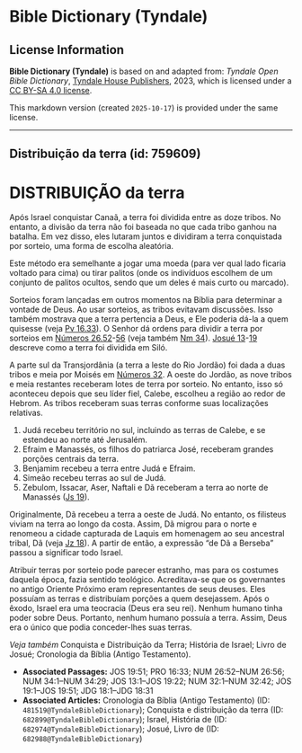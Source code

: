 # Bible Dictionary (Tyndale)

## License Information

**Bible Dictionary (Tyndale)** is based on and adapted from: _Tyndale Open Bible Dictionary_, [Tyndale House Publishers](https://tyndaleopenresources.com/), 2023, which is licensed under a [CC BY-SA 4.0 license](https://creativecommons.org/licenses/by-sa/4.0/legalcode.en).

This markdown version (created `2025-10-17`) is provided under the same license.



--------------------------------

## Distribuição da terra (id: 759609)

DISTRIBUIÇÃO da terra
=====================

Após Israel conquistar Canaã, a terra foi dividida entre as doze tribos. No entanto, a divisão da terra não foi baseada no que cada tribo ganhou na batalha. Em vez disso, eles lutaram juntos e dividiram a terra conquistada por sorteio, uma forma de escolha aleatória.

Este método era semelhante a jogar uma moeda (para ver qual lado ficaria voltado para cima) ou tirar palitos (onde os indivíduos escolhem de um conjunto de palitos ocultos, sendo que um deles é mais curto ou marcado).

Sorteios foram lançadas em outros momentos na Bíblia para determinar a vontade de Deus. Ao usar sorteios, as tribos evitavam discussões. Isso também mostrava que a terra pertencia a Deus, e Ele poderia dá\-la a quem quisesse (veja [Pv 16\.33](https://ref.ly/Prov16:33)). O Senhor dá ordens para dividir a terra por sorteios em [Números 26\.52](https://ref.ly/Num26:52-Num26:56)\-[56](https://ref.ly/Num26:52-Num26:56) (veja também [Nm 34](https://ref.ly/Num34:1-Num34:29)). [Josué 13](https://ref.ly/Josh13:1-Josh19:22)\-[19](https://ref.ly/Josh13:1-Josh19:22) descreve como a terra foi dividida em Siló.

A parte sul da Transjordânia (a terra a leste do Rio Jordão) foi dada a duas tribos e meia por Moisés em [Números 32](https://ref.ly/Num32:1-Num32:42). A oeste do Jordão, as nove tribos e meia restantes receberam lotes de terra por sorteio. No entanto, isso só aconteceu depois que seu líder fiel, Calebe, escolheu a região ao redor de Hebrom. As tribos receberam suas terras conforme suas localizações relativas.

1. Judá recebeu território no sul, incluindo as terras de Calebe, e se estendeu ao norte até Jerusalém.
2. Efraim e Manassés, os filhos do patriarca José, receberam grandes porções centrais da terra.
3. Benjamim recebeu a terra entre Judá e Efraim.
4. Simeão recebeu terras ao sul de Judá.
5. Zebulom, Issacar, Aser, Naftali e Dã receberam a terra ao norte de Manassés ([Js 19](https://ref.ly/Josh19:1-Josh19:51)).

Originalmente, Dã recebeu a terra a oeste de Judá. No entanto, os filisteus viviam na terra ao longo da costa. Assim, Dã migrou para o norte e renomeou a cidade capturada de Laquis em homenagem ao seu ancestral tribal, Dã (veja [Jz 18](https://ref.ly/Judg18:1-Judg18:31)). A partir de então, a expressão “de Dã a Berseba” passou a significar todo Israel.

Atribuir terras por sorteio pode parecer estranho, mas para os costumes daquela época, fazia sentido teológico. Acreditava\-se que os governantes no antigo Oriente Próximo eram representantes de seus deuses. Eles possuíam as terras e distribuíam porções a quem desejassem. Após o êxodo, Israel era uma teocracia (Deus era seu rei). Nenhum humano tinha poder sobre Deus. Portanto, nenhum humano possuía a terra. Assim, Deus era o único que podia conceder\-lhes suas terras.

*Veja também* Conquista e Distribuição da Terra; História de Israel; Livro de Josué; Cronologia da Bíblia (Antigo Testamento).

* **Associated Passages:** JOS 19:51; PRO 16:33; NUM 26:52–NUM 26:56; NUM 34:1–NUM 34:29; JOS 13:1–JOS 19:22; NUM 32:1–NUM 32:42; JOS 19:1–JOS 19:51; JDG 18:1–JDG 18:31
* **Associated Articles:** Cronologia da Bíblia (Antigo Testamento) (ID: `481519@TyndaleBibleDictionary`); Conquista e distribuição da terra (ID: `682899@TyndaleBibleDictionary`); Israel, História de (ID: `682974@TyndaleBibleDictionary`); Josué, Livro de (ID: `682988@TyndaleBibleDictionary`)

